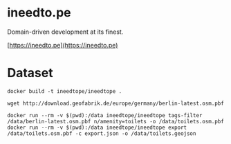# ineedto.pe

Domain-driven development at its finest.

[https://ineedto.pe](https://ineedto.pe)


# Dataset

    docker build -t ineedtope/ineedtope .

    wget http://download.geofabrik.de/europe/germany/berlin-latest.osm.pbf

    docker run --rm -v $(pwd):/data ineedtope/ineedtope tags-filter /data/berlin-latest.osm.pbf n/amenity=toilets -o /data/toilets.osm.pbf
    docker run --rm -v $(pwd):/data ineedtope/ineedtope export /data/toilets.osm.pbf -c export.json -o /data/toilets.geojson
